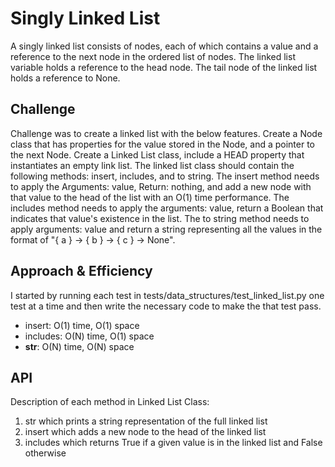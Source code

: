 # Singly Linked List

A singly linked list consists of nodes, each of which contains a value and a reference to the next node in the ordered list of nodes. The linked list variable holds a reference to the head node. The tail node of the linked list holds a reference to None.

## Challenge

Challenge was to create a linked list with the below features. Create a Node class that has properties for the value stored in the Node, and a pointer to the next Node. Create a Linked List class, include a HEAD property that instantiates an empty link list. The linked list class should contain the following methods: insert, includes, and to string. The insert method needs to apply the Arguments: value, Return: nothing, and add a new node with that value to the head of the list with an O(1) time performance. The includes method needs to apply the arguments: value, return a Boolean that indicates that value's existence in the list. The to string method needs to apply arguments: value and return a string representing all the values in the format of "{ a } -> { b } -> { c } -> None".

## Approach & Efficiency

I started by running each test in tests/data_structures/test_linked_list.py one test at a time and then write the necessary code to make the that test pass.

* insert: O(1) time, O(1) space
* includes: O(N) time, O(1) space
* __str__: O(N) time, O(N) space

## API
Description of each method  in Linked List Class:

1. str which prints a string representation of the full linked list
2. insert which adds a new node to the head of the linked list
3. includes which returns True if a given value is in the linked list and False otherwise

